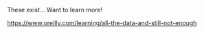 These exist... Want to learn more!


https://www.oreilly.com/learning/all-the-data-and-still-not-enough

